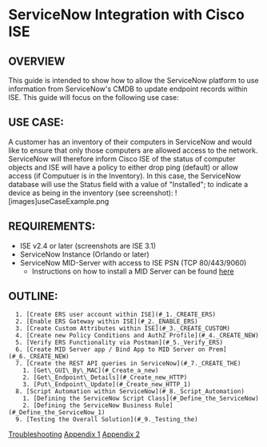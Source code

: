 # ServiceNow Integration with Cisco ISE

## OVERVIEW

This guide is intended to show how to allow the ServiceNow platform to use information from ServiceNow's CMDB to update endpoint records within ISE. This guide will focus on the following use case:

## USE CASE:

A customer has an inventory of their computers in ServiceNow and would like to ensure that only those computers are allowed access to the network. ServiceNow will therefore inform Cisco ISE of the status of computer objects and ISE will have a policy to either drop ping (default) or allow access (if Computuer is in the Inventory). In this case, the ServiceNow database will use the Status field with a value of "Installed"; to indicate a device as being in the inventory (see screenshot):
![images]useCaseExample.png

## REQUIREMENTS:

- ISE v2.4 or later (screenshots are ISE 3.1)
- ServiceNow Instance (Orlando or later)
- ServiceNow MID-Server with access to ISE PSN (TCP 80/443/9060)
  - Instructions on how to install a MID Server can be found [here](https://docs.servicenow.com/bundle/quebec-servicenow-platform/page/product/mid-server/concept/mid-server-installation.html)

## OUTLINE:

      1. [Create ERS user account within ISE](#_1._CREATE_ERS)
      2. [Enable ERS Gateway within ISE](#_2._ENABLE_ERS)
      3. [Create Custom Attributes within ISE](#_3._CREATE_CUSTOM)
      4. [Create new Policy Conditions and AuthZ Profile](#_4._CREATE_NEW)
      5. [Verify ERS Functionality via Postman](#_5._Verify_ERS)
      6. [Create MID Server app / Bind App to MID Server on Prem](#_6._CREATE_NEW)
      7. [Create the REST API queries in ServiceNow](#_7._CREATE_THE)
        1. [Get\_GUI\_By\_MAC](#_Create_a_new)
        2. [Get\_Endpoint\_Details](#_Create_new_HTTP)
        3. [Put\_Endpoint\_Update](#_Create_new_HTTP_1)
      8. [Script Automation within ServiceNow](#_8._Script_Automation)
        1. [Defining the ServiceNow Script Class](#_Define_the_ServiceNow)
        2. [Defining the ServiceNow Business Rule](#_Define_the_ServiceNow_1)
      9. [Testing the Overall Solution](#_9._Testing_the)

[Troubleshooting](#_TROUBLESHOOTING)
[Appendix 1](#_APPENDIX_1:_ISE_Helper)
[Appendix 2](#_APPENDEX_2:_ServiceNow)
